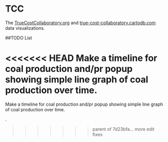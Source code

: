 # TCC

The [TrueCostCollaboratory.org](http://www.truecostcollaboratory.org/) and [true-cost-collaboratory.cartodb.com](https://true-cost-collaboratory.cartodb.com/dashboard/maps) data visualizations. 

##TODO List

<<<<<<< HEAD
Make a timeline for coal production and/pr popup showing simple line graph of coal production over time.
=======
Make a timeline for coal production and/pr popup showing simple line graph of coal production over time.

.
>>>>>>> parent of 7d23bfa... more edit fixes
